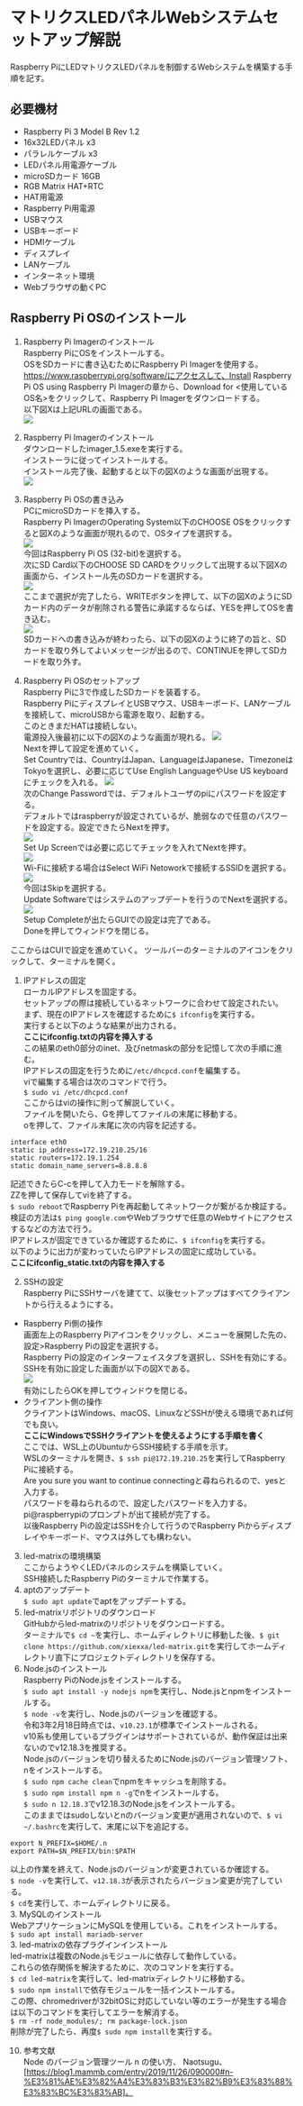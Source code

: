 # マトリクスLEDパネルWebシステムセットアップ解説  
Raspberry PiにLEDマトリクスLEDパネルを制御するWebシステムを構築する手順を記す。  
## 必要機材  
- Raspberry Pi 3 Model B Rev 1.2
- 16x32LEDパネル x3
- パラレルケーブル x3
- LEDパネル用電源ケーブル
- microSDカード 16GB
- RGB Matrix HAT+RTC
- HAT用電源
- Raspberry Pi用電源
- USBマウス
- USBキーボード
- HDMIケーブル
- ディスプレイ
- LANケーブル
- インターネット環境
- Webブラウザの動くPC

## Raspberry Pi OSのインストール
1. Raspberry Pi Imagerのインストール  
Raspberry PiにOSをインストールする。  
OSをSDカードに書き込むためにRaspberry Pi Imagerを使用する。  
https://www.raspberrypi.org/software/にアクセスして、Install Raspberry Pi OS using Raspberry Pi Imagerの章から、Download for <使用しているOS名>をクリックして、Raspberry Pi Imagerをダウンロードする。  
以下図Xは上記URLの画面である。  
![](./img/howto/raspberrypi_imager_install_link.png)  

2. Raspberry Pi Imagerのインストール  
ダウンロードしたimager_1.5.exeを実行する。  
インストーラに従ってインストールする。  
インストール完了後、起動すると以下の図Xのような画面が出現する。  
![](./img/howto/raspberrypi_imager.png)  

3. Raspberry Pi OSの書き込み  
PCにmicroSDカードを挿入する。  
Raspberry Pi ImagerのOperating System以下のCHOOSE OSをクリックすると図Xのような画面が現れるので、OSタイプを選択する。  
![](./img/howto/raspberrypi_imager_ostype.png)  
今回はRaspberry Pi OS (32-bit)を選択する。  
次にSD Card以下のCHOOSE SD CARDをクリックして出現する以下図Xの画面から、インストール先のSDカードを選択する。  
![](./img/howto/raspberrypi_imager_sdcard.png)  
ここまで選択が完了したら、WRITEボタンを押して、以下の図XのようにSDカード内のデータが削除される警告に承諾するならば、YESを押してOSを書き込む。  
![](./img/howto/raspberrypi_imager_warning.png)  
SDカードへの書き込みが終わったら、以下の図Xのように終了の旨と、SDカードを取り外してよいメッセージが出るので、CONTINUEを押してSDカードを取り外す。  

4. Raspberry Pi OSのセットアップ  
Raspberry Piに3で作成したSDカードを装着する。  
Raspberry PiにディスプレイとUSBマウス、USBキーボード、LANケーブルを接続して、microUSBから電源を取り、起動する。  
このときまだHATは接続しない。  
電源投入後最初に以下の図Xのような画面が現れる。
![](./img/howto/raspberrypiod_top.png)  
Nextを押して設定を進めていく。  
Set Countryでは、CountryはJapan、LanguageはJapanese、TimezoneはTokyoを選択し、必要に応じてUse English LanguageやUse US keyboardにチェックを入れる。
![](./img/howto/setcountry.png)  
次のChange Passwordでは、デフォルトユーザのpiにパスワードを設定する。  
デフォルトではraspberryが設定されているが、脆弱なので任意のパスワードを設定する。設定できたらNextを押す。  
![](./img/howto/changepassword.png)  
Set Up Screenでは必要に応じてチェックを入れてNextを押す。  
![](./img/howto/setupscreen.png)  
Wi-Fiに接続する場合はSelect WiFi Netoworkで接続するSSIDを選択する。  
![](./img/howto/selectwifinetwork.png)  
今回はSkipを選択する。  
Update Softwareではシステムのアップデートを行うのでNextを選択する。  
![](./img/howto/updatesoftware.png)  
Setup Completeが出たらGUIでの設定は完了である。  
Doneを押してウィンドウを閉じる。  

ここからはCUIで設定を進めていく。  ツールバーのターミナルのアイコンをクリックして、ターミナルを開く。  
1. IPアドレスの固定  
ローカルIPアドレスを固定する。  
セットアップの際は接続しているネットワークに合わせて設定されたい。  
まず、現在のIPアドレスを確認するために`$ ifconfig`を実行する。  
実行すると以下のような結果が出力される。  
**ここにifconfig.txtの内容を挿入する**  
この結果のeth0部分のinet、及びnetmaskの部分を記憶して次の手順に進む。  
IPアドレスの固定を行うために`/etc/dhcpcd.conf`を編集する。  
viで編集する場合は次のコマンドで行う。  
`$ sudo vi /etc/dhcpcd.conf`  
ここからはviの操作に則って解説していく。  
ファイルを開いたら、Gを押してファイルの末尾に移動する。  
oを押して、ファイル末尾に次の内容を記述する。  
```
interface eth0
static ip_address=172.19.210.25/16
static routers=172.19.1.254
static domain_name_servers=8.8.8.8
```
記述できたらC-cを押して入力モードを解除する。  
ZZを押して保存してviを終了する。  
`$ sudo reboot`でRaspberry Piを再起動してネットワークが繋がるか検証する。  
検証の方法は`$ ping google.com`やWebブラウザで任意のWebサイトにアクセスするなどの方法で行う。  
IPアドレスが固定できているか確認するために、`$ ifconfig`を実行する。  
以下のように出力が変わっていたらIPアドレスの固定に成功している。  
**ここにifconfig_static.txtの内容を挿入する**  

2. SSHの設定  
Raspberry PiにSSHサーバを建てて、以後セットアップはすべてクライアントから行えるようにする。  
- Raspberry Pi側の操作  
画面左上のRaspberry Piアイコンをクリックし、メニューを展開した先の、設定>Raspberry Piの設定を選択する。  
Raspberry Piの設定のインターフェイスタブを選択し、SSHを有効にする。  
SSHを有効に設定した画面が以下の図Xである。  
![](./img/howto/raspberrypi_settings_ssh.png)  
有効にしたらOKを押してウィンドウを閉じる。  
- クライアント側の操作  
クライアントはWindows、macOS、LinuxなどSSHが使える環境であれば何でも良い。  
**ここにWindowsでSSHクライアントを使えるようにする手順を書く**  
ここでは、WSL上のUbuntuからSSH接続する手順を示す。  
WSLのターミナルを開き、`$ ssh pi@172.19.210.25`を実行してRaspberry Piに接続する。  
Are you sure you want to continue connectingと尋ねられるので、yesと入力する。  
パスワードを尋ねられるので、設定したパスワードを入力する。  
pi@raspberrypiのプロンプトが出て接続が完了する。  
以後Raspberry Piの設定はSSHを介して行うのでRaspberry Piからディスプレイやキーボード、マウスは外しても構わない。  

3. led-matrixの環境構築  
ここからようやくLEDパネルのシステムを構築していく。  
SSH接続したRaspberry Piのターミナルで作業する。 
0. aptのアップデート  
`$ sudo apt update`でaptをアップデートする。  
1. led-matrixリポジトリのダウンロード  
GitHubからled-matrixのリポジトリをダウンロードする。  
ターミナルで`$ cd ~`を実行し、ホームディレクトリに移動した後、`$ git clone https://github.com/xiexxa/led-matrix.git`を実行してホームディレクトリ直下にプロジェクトディレクトリを保存する。  
2. Node.jsのインストール  
Raspberry PiのNode.jsをインストールする。  
`$ sudo apt install -y nodejs npm`を実行し、Node.jsとnpmをインストールする。  
`$ node -v`を実行し、Node.jsのバージョンを確認する。  
令和3年2月18日時点では、`v10.23.1`が標準でインストールされる。  
v10系も使用しているプラグインはサポートされているが、動作保証は出来ないのでv12.18.3を推奨する。  
Node.jsのバージョンを切り替えるためにNode.jsのバージョン管理ソフト、nをインストールする。  
`$ sudo npm cache clean`でnpmをキャッシュを削除する。  
`$ sudo npm install npm n -g`でnをインストールする。  
`$ sudo n 12.18.3`でv12.18.3のNode.jsをインストールする。  
このままではsudoしないとnのバージョン変更が適用されないので、`$ vi ~/.bashrc`を実行して、末尾に以下を追記する。  
```
export N_PREFIX=$HOME/.n
export PATH=$N_PREFIX/bin:$PATH
```
以上の作業を終えて、Node.jsのバージョンが変更されているか確認する。  
`$ node -v`を実行して、`v12.18.3`が表示されたらバージョン変更が完了している。  
`$ cd`を実行して、ホームディレクトリに戻る。  
3. MySQLのインストール  
WebアプリケーションにMySQLを使用している。これをインストールする。  
`$ sudo apt install mariadb-server`  
3. led-matrixの依存プラグインインストール  
led-matrixは複数のNode.jsモジュールに依存して動作している。  
これらの依存関係を解決するために、次のコマンドを実行する。  
`$ cd led-matrix`を実行して、led-matrixディレクトリに移動する。  
`$ sudo npm install`で依存モジュールを一括インストールする。  
この際、chromedriverが32bitOSに対応していない等のエラーが発生する場合は以下のコマンドを実行してエラーを解消する。  
`$ rm -rf node_modules/; rm package-lock.json`  
削除が完了したら、再度`$ sudo npm install`を実行する。  

10. 参考文献  
Node のバージョン管理ツール n の使い方、 Naotsugu、[https://blog1.mammb.com/entry/2019/11/26/090000#n-%E3%81%AE%E3%82%A4%E3%83%B3%E3%82%B9%E3%83%88%E3%83%BC%E3%83%AB]。